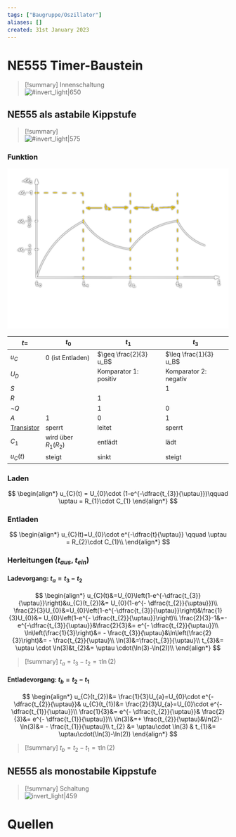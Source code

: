 ```yaml
---
tags: ["Baugruppe/Oszillator"]
aliases: []
created: 31st January 2023
---
```


# NE555 Timer-Baustein

>[!summary] Innenschaltung  
>![#invert_light|650](assets/Pasted%20image%2020221018091345.png)

## NE555 als astabile Kippstufe

>[!summary]  
>![#invert_light|575](../assets/NE555_1.gif)

### Funktion

![#invert_light](../assets/NE555-Lzd.png)

| $t=$                                              | $t_{0}$                  | $t_1$                  | $t_3$                  |
| ------------------------------------------------- | ------------------------ | ---------------------- | ---------------------- |
| $u_{C}$                                           | 0 (ist Entladen)         | $\geq \frac{2}{3} u_B$ | $\leq \frac{1}{3} u_B$ |
| $U_{D}$                                           |                          | Komparator 1: positiv  | Komparator 2: negativ  |
| $S$                                               |                          |                        | 1                      |
| $R$                                               |                          | 1                      |                        |
| $\neg Q$                                          |                          | 1                      | 0                      |
| $A$                                               | 1                        | 0                      | 1                      |
| [Transistor](../Halbleiter/{MOC}%20Transistor.md) | sperrt                   | leitet                 | sperrt                 |
| $C_{1}$                                           | wird über $R_{1}(R_{2})$ | entlädt                | lädt                   |
| $u_{C}(t)$                                        | steigt                   | sinkt                  | steigt                 |

### Laden

$$
\begin{align*}
u_{C}(t) = U_{0}\cdot (1-e^{-\dfrac{t_{3}}{\uptau}})\qquad \uptau = R_{1}\cdot C_{1}
\end{align*}
$$

### Entladen

$$
\begin{align*}
u_{C}(t)=U_{0}\cdot e^{-\dfrac{t}{\uptau}} \qquad \uptau = R_{2}\cdot C_{1}\\
\end{align*}
$$

### Herleitungen ($t_{aus}$, $t_{ein}$)

#### Ladevorgang: $t_{a} = t_{3}-t_{2}$

$$
\begin{align*}
u_{C}(t)&=U_{0}\left(1-e^{-\dfrac{t_{3}}{\uptau}}\right)&u_{C}(t_{2})&= U_{0}(1-e^{- \dfrac{t_{2}}{\uptau}})\\
\frac{2}{3}U_{0}&=U_{0}\left(1-e^{-\dfrac{t_{3}}{\uptau}}\right)&\frac{1}{3}U_{0}&= U_{0}\left(1-e^{- \dfrac{t_{2}}{\uptau}}\right)\\
\frac{2}{3}-1&=- e^{-\dfrac{t_{3}}{\uptau}}&\frac{2}{3}&= e^{- \dfrac{t_{2}}{\uptau}}\\
\ln\left(\frac{1}{3}\right)&= - \frac{t_{3}}{\uptau}&\ln\left(\frac{2}{3}\right)&= - \frac{t_{2}}{\uptau}\\
\ln(3)&=\frac{t_{3}}{\uptau}\\
t_{3}&= \uptau \cdot \ln(3)&t_{2}&= \uptau \cdot(\ln(3)-\ln(2))\\
\end{align*}
$$
>[!summary] $t_{a}=t_{3}-t_{2}=\uptau \ln(2)$

#### Entladevorgang: $t_{b} = t_{2}-t_{1}$

$$
\begin{align*}
u_{C}(t_{2})&= \frac{1}{3}U_{a}=U_{0}\cdot e^{- \dfrac{t_{2}}{\uptau}}& u_{C}(t_{1})&= \frac{2}{3}U_{a}=U_{0}\cdot e^{- \dfrac{t_{1}}{\uptau}}\\
\frac{1}{3}&= e^{- \dfrac{t_{2}}{\uptau}}& \frac{2}{3}&= e^{- \dfrac{t_{1}}{\uptau}}\\
\ln(3)&=+ \frac{t_{2}}{\uptau}&\ln(2)-\ln(3)&= - \frac{t_{1}}{\uptau}\\
t_{2} &= \uptau\cdot \ln(3) & t_{1}&= \uptau\cdot(\ln(3)-\ln(2))
\end{align*}
$$
>[!summary] $t_{b}= t_{2}-t_{1}=\uptau \ln (2)$

## NE555 als monostabile Kippstufe

>[!summary] Schaltung  
>![invert_light|459](../assets/NE555.png)

# Quellen